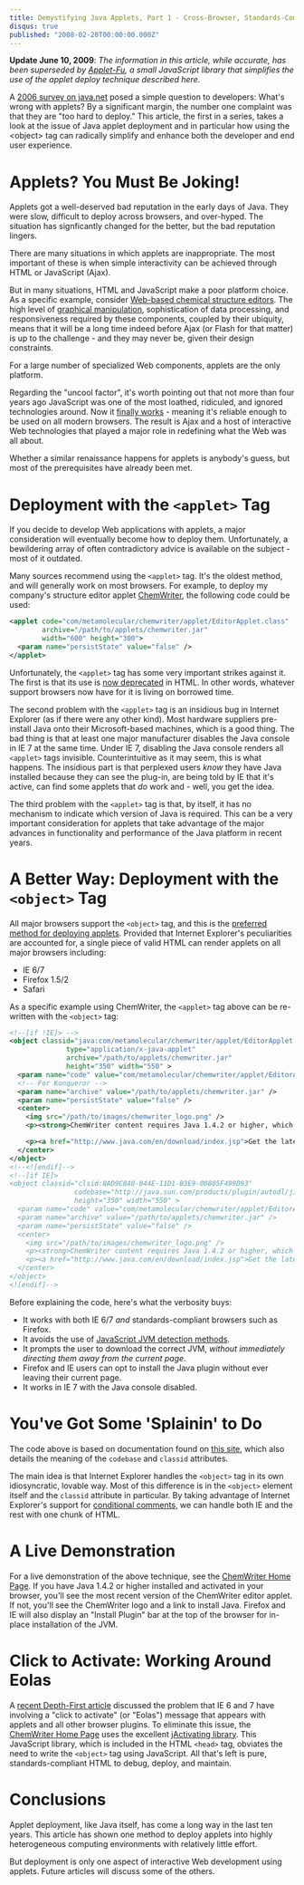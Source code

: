 ```yaml
---
title: Demystifying Java Applets, Part 1 - Cross-Browser, Standards-Compliant, Pure HTML Deployment Using the Object Tag
disqus: true
published: "2008-02-20T00:00:00.000Z"
---
```


**Update June 10, 2009**: *The information in this article, while accurate, has been superseded by [Applet-Fu](http://products.metamolecular.com/2009/06/08/better-applet-deployment-with-applet-fu), a small JavaScript library that simplifies the use of the applet deploy technique described here.*

A [2006 survey on java.net](http://today.java.net/pub/pq/89) posed a simple question to developers: What's wrong with applets? By a significant margin, the number one complaint was that they are "too hard to deploy." This article, the first in a series, takes a look at the issue of Java applet deployment and in particular how using the &lt;object&gt; tag can radically simplify and enhance both the developer and end user experience.

# Applets? You Must Be Joking!

Applets got a well-deserved bad reputation in the early days of Java. They were slow, difficult to deploy across browsers, and over-hyped. The situation has signficantly changed for the better, but the bad reputation lingers.

There are many situations in which applets are inappropriate. The most important of these is when simple interactivity can be achieved through HTML or JavaScript (Ajax).

But in many situations, HTML and JavaScript make a poor platform choice. As a specific example, consider [Web-based chemical structure editors](/articles/2007/11/27/chemwriter-chemical-structures-and-the-web). The high level of [graphical manipulation](/articles/2008/02/14/the-art-and-science-of-chemical-structure-diagrams-chemwriter-as-chemically-aware-vector-graphics-system), sophistication of data processing, and responsiveness required by these components, coupled by their ubiquity, means that it will be a long time indeed before Ajax (or Flash for that matter) is up to the challenge - and they may never be, given their design constraints.

For a large number of specialized Web components, applets are the only platform.

Regarding the "uncool factor", it's worth pointing out that not more than four years ago JavaScript was one of the most loathed, ridiculed, and ignored technologies around. Now it [finally works](http://www.paulgraham.com/web20.html) - meaning it's reliable enough to be used on all modern browsers. The result is Ajax and a host of interactive Web technologies that played a major role in redefining what the Web was all about.

Whether a similar renaissance happens for applets is anybody's guess, but most of the prerequisites have already been met.

# Deployment with the `<applet>` Tag

If you decide to develop Web applications with applets, a major consideration will eventually become how to deploy them. Unfortunately, a bewildering array of often contradictory advice is available on the subject - most of it outdated.

Many sources recommend using the `<applet>` tag. It's the oldest method, and will generally work on most browsers. For example, to deploy my company's structure editor applet [ChemWriter](http://metamolecular.com/products/chemwriter), the following code could be used:

```xml
<applet code="com/metamolecular/chemwriter/applet/EditorApplet.class"
        archive="/path/to/applets/chemwriter.jar"
        width="600" height="300">
  <param name="persistState" value="false" />
</applet>
```

Unfortunately, the `<applet>` tag has some very important strikes against it. The first is that its use is [now deprecated](http://www.w3.org/TR/html401/struct/objects.html#h-13.4) in HTML. In other words, whatever support browsers now have for it is living on borrowed time.

The second problem with the `<applet>` tag is an insidious bug in Internet Explorer (as if there were any other kind). Most hardware suppliers pre-install Java onto their Microsoft-based machines, which is a good thing. The bad thing is that at least one major manufacturer disables the Java console in IE 7 at the same time. Under IE 7, disabling the Java console renders all `<applet>` tags invisible. Counterintuitive as it may seem, this is what happens. The insidious part is that perplexed users *know* they have Java installed because they can see the plug-in, are being told by IE that it's active, can find some applets that *do* work and - well, you get the idea.

The third problem with the `<applet>` tag is that, by itself, it has no mechanism to indicate which version of Java is required. This can be a very important consideration for applets that take advantage of the major advances in functionality and performance of the Java platform in recent years.

# A Better Way: Deployment with the `<object>` Tag

All major browsers support the `<object>` tag, and this is the [preferred method for deploying applets](http://ww2.cs.fsu.edu/~steele/XHTML/appletObject.html). Provided that Internet Explorer's peculiarities are accounted for, a single piece of valid HTML can render applets on all major browsers including:

- IE 6/7
- Firefox 1.5/2
- Safari

As a specific example using ChemWriter, the `<applet>` tag above can be re-written with the `<object>` tag:

```xml
<!--[if !IE]> -->
<object classid="java:com/metamolecular/chemwriter/applet/EditorApplet.class" 
              type="application/x-java-applet"
              archive="/path/to/applets/chemwriter.jar" 
              height="350" width="550" >
  <param name="code" value="com/metamolecular/chemwriter/applet/EditorApplet.class" />
  <!-- For Konqueror -->
  <param name="archive" value="/path/to/applets/chemwriter.jar" />
  <param name="persistState" value="false" />
  <center>
    <img src="/path/to/images/chemwriter_logo.png" />
    <p><strong>ChemWriter content requires Java 1.4.2 or higher, which your browser does not appear to have.</strong></p>

    <p><a href="http://www.java.com/en/download/index.jsp">Get the latest Java Plug-in.</a></p>
  </center>
</object>
<!--<![endif]-->
<!--[if IE]>
<object classid="clsid:8AD9C840-044E-11D1-B3E9-00805F499D93" 
                codebase="http://java.sun.com/products/plugin/autodl/jinstall-1_4-windows-i586.cab#Version=1,4,0,0"
                height="350" width="550" > 
  <param name="code" value="com/metamolecular/chemwriter/applet/EditorApplet.class" />
  <param name="archive" value="/path/to/applets/chemwriter.jar" />
  <param name="persistState" value="false" />
  <center>
    <img src="/path/to/images/chemwriter_logo.png" />
    <p><strong>ChemWriter content requires Java 1.4.2 or higher, which your browser does not appear to have.</strong></p>
    <p><a href="http://www.java.com/en/download/index.jsp">Get the latest Java Plug-in.</a></p>
  </center>
</object>
<![endif]-->
```

Before explaining the code, here's what the verbosity buys:

-  It works with both IE 6/7 *and* standards-compliant browsers such as Firefox.
-  It avoids the use of [JavaScript JVM detection methods](/articles/2007/11/20/write-once-run-anywhere-simplifying-java-applet-deployment).
-  It prompts the user to download the correct JVM, *without immediately directing them away from the current page*.
-  Firefox and IE users can opt to install the Java plugin without ever leaving their current page.
-  It works in IE 7 with the Java console disabled.

# You've Got Some 'Splainin' to Do

The code above is based on documentation found on [this site](http://ww2.cs.fsu.edu/~steele/XHTML/appletObject.html), which also details the meaning of the `codebase` and `classid` attributes.

The main idea is that Internet Explorer handles the `<object>` tag in its own idiosyncratic, lovable way. Most of this difference is in the `<object>` element itself and the `classid` attribute in particular. By taking advantage of Internet Explorer's support for [conditional comments](http://msdn2.microsoft.com/en-us/library/ms537512.aspx), we can handle both IE and the rest with one chunk of HTML.

# A Live Demonstration

For a live demonstration of the above technique, see the [ChemWriter Home Page](http://metamolecular.com/products/chemwriter/). If you have Java 1.4.2 or higher installed and activated in your browser, you'll see the most recent version of the ChemWriter editor applet. If not, you'll see the ChemWriter logo and a link to install Java. Firefox and IE will also display an "Install Plugin" bar at the top of the browser for in-place installation of the JVM.

# Click to Activate: Working Around Eolas

A [recent Depth-First article](/articles/2007/11/02/eolas-and-jactivating-working-around-a-workaround) discussed the problem that IE 6 and 7 have involving a "click to activate" (or "Eolas") message that appears with applets and all other browser plugins. To eliminate this issue, the [ChemWriter Home Page](http://metamolecular.com/products/chemwriter/) uses the excellent [jActivating library](http://jactivating.sf.net/). This JavaScript library, which is included in the HTML `<head>` tag, obviates the need to write the `<object>` tag using JavaScript. All that's left is pure, standards-compliant HTML to debug, deploy, and maintain.

# Conclusions

Applet deployment, like Java itself, has come a long way in the last ten years. This article has shown one method to deploy applets into highly heterogeneous computing environments with relatively little effort.

But deployment is only one aspect of interactive Web development using applets. Future articles will discuss some of the others.
